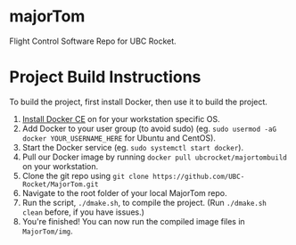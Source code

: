 # majorTom
Flight Control Software Repo for UBC Rocket.

# Project Build Instructions
To build the project, first install Docker, then use it to build the project.

1. [Install Docker CE](https://docs.docker.com/engine/installation) on for your workstation specific OS.
2. Add Docker to your user group (to avoid sudo) (eg. `sudo usermod -aG docker YOUR_USERNAME_HERE` for Ubuntu and CentOS).
3. Start the Docker service (eg. `sudo systemctl start docker`).
4. Pull our Docker image by running `docker pull ubcrocket/majortombuild` on your workstation.
5. Clone the git repo using `git clone https://github.com/UBC-Rocket/MajorTom.git`
6. Navigate to the root folder of your local MajorTom repo.
7. Run the script, `./dmake.sh`, to compile the project. (Run `./dmake.sh clean` before, if you have issues.)
8. You're finished! You can now run the compiled image files in `MajorTom/img`.
